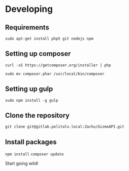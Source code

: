Developing
==========
Requirements
------------
```sudo apt-get install php5 git nodejs npm```

Setting up composer
-------------------
```curl -sS https://getcomposer.org/installer | php```

```sudo mv composer.phar /usr/local/bin/composer```

Setting up gulp
---------------
```sudo npm install -g gulp```

Clone the repository
--------------------
```git clone git@gitlab.pelitalo.local:Zachu/GizmoAPI.git```

Install packages
----------------
```npm install```
```composer update```

Start going wild!
